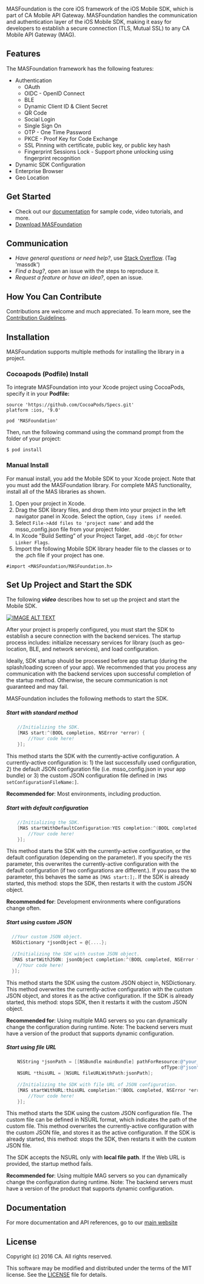 MASFoundation is the core iOS framework of the iOS Mobile SDK, which is part of CA Mobile API Gateway. MASFoundation handles the communication and authentication layer of the iOS Mobile SDK, making it easy for developers to establish a secure connection (TLS, Mutual SSL) to any CA Mobile API Gateway (MAG).

## Features

The MASFoundation framework has the following features:

- Authentication
    + OAuth
    + OIDC - OpenID Connect
    + BLE
    + Dynamic Client ID & Client Secret
    + QR Code
    + Social Login
    + Single Sign On
    + OTP - One Time Password
    + PKCE - Proof Key for Code Exchange
    + SSL Pinning with certificate, public key, or public key hash
    + Fingerprint Sessions Lock - Support phone unlocking using fingerprint recognition
- Dynamic SDK Configuration
- Enterprise Browser
- Geo Location

## Get Started

- Check out our [documentation][docs] for sample code, video tutorials, and more.
- [Download MASFoundation][download] 


## Communication

- *Have general questions or need help?*, use [Stack Overflow][StackOverflow]. (Tag 'massdk')
- *Find a bug?*, open an issue with the steps to reproduce it.
- *Request a feature or have an idea?*, open an issue.

## How You Can Contribute

Contributions are welcome and much appreciated. To learn more, see the [Contribution Guidelines][contributing].

## Installation

MASFoundation supports multiple methods for installing the library in a project.

### Cocoapods (Podfile) Install

To integrate MASFoundation into your Xcode project using CocoaPods, specify it in your **Podfile:**

```
source 'https://github.com/CocoaPods/Specs.git'
platform :ios, '9.0'

pod 'MASFoundation'
```
Then, run the following command using the command prompt from the folder of your project:

```
$ pod install
```

### Manual Install

For manual install, you add the Mobile SDK to your Xcode project. Note that you must add the MASFoundation library. For complete MAS functionality, install all of the MAS libraries as shown.

1. Open your project in Xcode.
2. Drag the SDK library files, and drop them into your project in the left navigator panel in Xcode. Select the option, `Copy items if needed`.
3. Select `File->Add files to 'project name'` and add the msso_config.json file from your project folder.
4. In Xcode "Build Setting” of your Project Target, add `-ObjC` for `Other Linker Flags`.
5. Import the following Mobile SDK library header file to the classes or to the .pch file if your project has one.

```
#import <MASFoundation/MASFoundation.h>
```

## Set Up Project and Start the SDK

The following ***video*** describes how to set up the project and start the Mobile SDK.

[![IMAGE ALT TEXT](http://img.youtube.com/vi/h95MF55Uuuw/0.jpg)](http://www.youtube.com/watch?v=h95MF55Uuuw "Starting the SDK")

After your project is properly configured, you must start the SDK to establish a secure connection with the backend services. The startup process includes: initialize necessary services for library (such as geo-location, BLE, and network services), and load configuration.

Ideally, SDK startup should be processed before app startup (during the splash/loading screen of your app). We recommended that you process any communication with the backend services upon successful completion of the startup method. Otherwise, the secure communication is not guaranteed and may fail.   

MASFoundation includes the following methods to start the SDK.

##### Start with standard method
```objectivec
    //Initializing the SDK.
    [MAS start:^(BOOL completion, NSError *error) {
        //Your code here!
    }];
```
This method starts the SDK with the currently-active configuration. A currently-active configuration is: 1) the last successfully used configuration, 2) the default JSON configuration file (i.e. msso_config.json in your app bundle) or 3) the custom JSON configuration file defined in `[MAS setConfigurationFileName:]`.

**Recommended for**: Most environments, including production.

##### Start with default configuration
```objectivec
    //Initializing the SDK.
    [MAS startWithDefaultConfiguration:YES completion:^(BOOL completed, NSError *error)
        //Your code here!
    }];
```
This method starts the SDK with the currently-active configuration, or the default configuration (depending on the parameter). If you specify the `YES` parameter, this overwrites the currently-active configuration with the default configuration (if two configurations are different.). If you pass the `NO` parameter, this behaves the same as `[MAS start:];`. If the SDK is already started, this method: stops the SDK, then restarts it with the custom JSON object.

**Recommended for**: Development environments where configurations change often.

##### Start using custom JSON
```objectivec
  //Your custom JSON object.
  NSDictionary *jsonObject = @{....};
    
  //Initializing the SDK with custom JSON object.
  [MAS startWithJSON: jsonObject completion:^(BOOL completed, NSError *error) {
    //Your code here!
  }];
```
This method starts the SDK using the custom JSON object in, NSDictionary. This method overwrites the currently-active configuration with the custom JSON object, and stores it as the active configuration. If the SDK is already started, this method: stops SDK, then it restarts it with the custom JSON object.

**Recommended for**: Using multiple MAG servers so you can dynamically change the configuration during runtime. Note: The backend servers must have a version of the product that supports dynamic configuration. 

##### Start using file URL
```objectivec
    NSString *jsonPath = [[NSBundle mainBundle] pathForResource:@"your_file_name"
                                                         ofType:@"json"];
    NSURL *thisURL = [NSURL fileURLWithPath:jsonPath];
    
    //Initializing the SDK with file URL of JSON configuration.
    [MAS startWithURL:thisURL completion:^(BOOL completed, NSError *error) {
        //Your code here!
    }];
```
This method starts the SDK using the custom JSON configuration file. The custom file can be defined in NSURL format, which indicates the path of the custom file. This method overwrites the currently-active configuration with the custom JSON file, and stores it as the active configuration. If the SDK is already started, this method: stops the SDK, then restarts it with the custom JSON file.

The SDK accepts the NSURL only with __local file path__. If the Web URL is provided, the startup method fails.

**Recommended for**: Using multiple MAG servers so you can dynamically change the configuration during runtime. Note: The backend servers must have a version of the product that supports dynamic configuration. 

## Documentation

For more documentation and API references, go to our [main website][docs]

## License

Copyright (c) 2016 CA. All rights reserved.

This software may be modified and distributed under the terms
of the MIT license. See the [LICENSE][license-link] file for details.

 [mag]: https://docops.ca.com/mag
 [mas.ca.com]: http://mas.ca.com/
 [get-started]: http://mas.ca.com/get-started/
 [docs]: http://mas.ca.com/docs/
 [blog]: http://mas.ca.com/blog/
 [videos]: https://www.ca.com/us/developers/mas/videos.html
 [StackOverflow]: http://stackoverflow.com/questions/tagged/massdk
 [download]: https://github.com/CAAPIM/iOS-MAS-Foundation/archive/master.zip
 [contributing]: https://github.com/CAAPIM/iOS-MAS-Foundation/blob/develop/CONTRIBUTING.md
 [license-link]: /LICENSE
